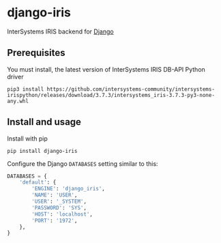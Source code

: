 django-iris
===

InterSystems IRIS backend for [Django](https://www.djangoproject.com/)

Prerequisites
---

You must install, the latest version of InterSystems IRIS DB-API Python driver

```shell
pip3 install https://github.com/intersystems-community/intersystems-irispython/releases/download/3.7.3/intersystems_iris-3.7.3-py3-none-any.whl
```

Install and usage
---

Install with pip

`pip install django-iris`

Configure the Django `DATABASES` setting similar to this:

```python
DATABASES = {
    'default': {
        'ENGINE': 'django_iris',
        'NAME': 'USER',
        'USER': '_SYSTEM',
        'PASSWORD': 'SYS',
        'HOST': 'localhost',
        'PORT': '1972',
    },
}
```

